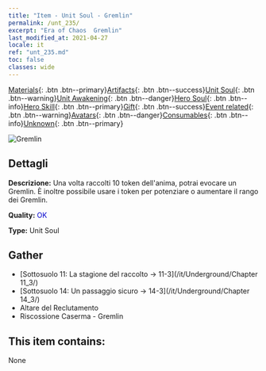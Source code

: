 ```yaml
---
title: "Item - Unit Soul - Gremlin"
permalink: /unt_235/
excerpt: "Era of Chaos  Gremlin"
last_modified_at: 2021-04-27
locale: it
ref: "unt_235.md"
toc: false
classes: wide
---
```

 [Materials](/ItemsIT/){: .btn .btn--primary}[Artifacts](/ItemsIT/Artifacts/){: .btn .btn--success}[Unit Soul](/ItemsIT/UnitSoul/){: .btn .btn--warning}[Unit Awakening](/ItemsIT/UnitAwakening/){: .btn .btn--danger}[Hero Soul](/ItemsIT/HeroSoul/){: .btn .btn--info}[Hero Skill](/ItemsIT/HeroSkill/){: .btn .btn--primary}[Gift](/ItemsIT/Gift/){: .btn .btn--success}[Event related](/ItemsIT/Events/){: .btn .btn--warning}[Avatars](/ItemsIT/Avatars/){: .btn .btn--danger}[Consumables](/ItemsIT/Consumables/){: .btn .btn--info}[Unknown](/ItemsIT/Unknown/){: .btn .btn--primary}

 ![Gremlin](/images/u/ti_xiaoyaojing.jpg)

## Dettagli
 **Descrizione:** Una volta raccolti 10 token dell'anima, potrai evocare un Gremlin. È inoltre possibile usare i token per potenziare o aumentare il rango dei Gremlin.

 **Quality:** <span style="color: #0000CD">OK</span>

 **Type:** Unit Soul

## Gather

*    [Sottosuolo 11: La stagione del raccolto -> 11-3](/it/Underground/Chapter 11_3/) 
*    [Sottosuolo 14: Un passaggio sicuro -> 14-3](/it/Underground/Chapter 14_3/) 
*    Altare del Reclutamento 
*    Riscossione Caserma - Gremlin 

## This item contains:

  None


